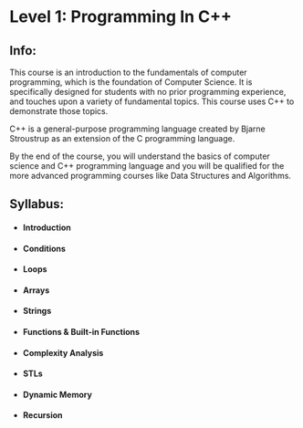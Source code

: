 # Level 1: Programming In C++

## Info:
This course is an introduction to the fundamentals of computer programming, which is the foundation of Computer Science. It is specifically designed for students with no prior programming experience, and touches
upon a variety of fundamental topics. This course uses C++ to demonstrate those topics. 

C++ is a general-purpose programming language created by Bjarne Stroustrup as an extension of the C programming language. 

By the end of the course, you will understand the basics of computer science and C++ programming language and you will be qualified for the more advanced programming courses like Data Structures and Algorithms.

## Syllabus:
- #### Introduction

- #### Conditions

- #### Loops

- #### Arrays

- #### Strings

- #### Functions & Built-in Functions

- #### Complexity Analysis

- #### STLs 

- #### Dynamic Memory

- #### Recursion 
